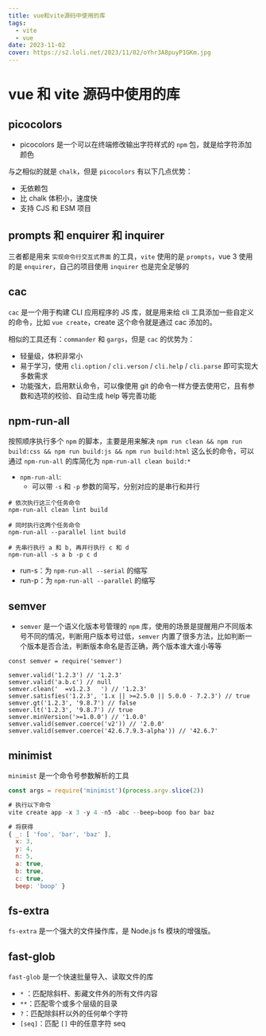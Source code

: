 ```yaml
---
title: vue和vite源码中使用的库
tags:
  - vite
  - vue
date: 2023-11-02
cover: https://s2.loli.net/2023/11/02/oYhr3A8puyP1GKm.jpg
---
```


# vue 和 vite 源码中使用的库

## picocolors

- picocolors 是一个可以在终端修改输出字符样式的 `npm` 包，就是给字符添加颜色

与之相似的就是 `chalk`，但是 `picocolors` 有以下几点优势：

- 无依赖包
- 比 chalk 体积小，速度快
- 支持 CJS 和 ESM 项目

## prompts 和 enquirer 和 inquirer

三者都是用来 `实现命令行交互式界面` 的工具，`vite` 使用的是 `prompts`，vue 3 使用的是 `enquirer`，自己的项目使用 `inquirer` 也是完全足够的

## cac

`cac` 是一个用于构建 CLI 应用程序的 JS 库，就是用来给 cli 工具添加一些自定义的命令，比如 `vue create`，create 这个命令就是通过 cac 添加的。

相似的工具还有：`commander` 和 `gargs`，但是 `cac` 的优势为：

- 轻量级，体积非常小
- 易于学习，使用 `cli.option` / `cli.verson` / `cli.help` / `cli.parse` 即可实现大多数需求
- 功能强大，启用默认命令，可以像使用 git 的命令一样方便去使用它，且有参数和选项的校验、自动生成 help 等完善功能

## npm-run-all

按照顺序执行多个 `npm` 的脚本，主要是用来解决 `npm run clean && npm run build:css && npm run build:js && npm run build:html` 这么长的命令，可以通过 `npm-run-all` 的库简化为 `npm-run-all clean build:*`

- `npm-run-all`:
  - 可以带 `-s` 和 `-p` 参数的简写，分别对应的是串行和并行

```shell
# 依次执行这三个任务命令
npm-run-all clean lint build

# 同时执行这两个任务命令
npm-run-all --parallel lint build

# 先串行执行 a 和 b, 再并行执行 c 和 d
npm-run-all -s a b -p c d
```

- run-s：为 `npm-run-all --serial` 的缩写
- run-p：为 `npm-run-all --parallel` 的缩写

## semver

- `semver` 是一个语义化版本号管理的 `npm` 库，使用的场景是提醒用户不同版本号不同的情况，判断用户版本号过低，`semver` 内置了很多方法，比如判断一个版本是否合法，判断版本命名是否正确，两个版本谁大谁小等等

```shell
const semver = require('semver')

semver.valid('1.2.3') // '1.2.3'
semver.valid('a.b.c') // null
semver.clean('  =v1.2.3   ') // '1.2.3'
semver.satisfies('1.2.3', '1.x || >=2.5.0 || 5.0.0 - 7.2.3') // true
semver.gt('1.2.3', '9.8.7') // false
semver.lt('1.2.3', '9.8.7') // true
semver.minVersion('>=1.0.0') // '1.0.0'
semver.valid(semver.coerce('v2')) // '2.0.0'
semver.valid(semver.coerce('42.6.7.9.3-alpha')) // '42.6.7'
```

## minimist

`minimist` 是一个命令号参数解析的工具

```js
const args = require('minimist')(process.argv.slice(2))
```

```js
# 执行以下命令
vite create app -x 3 -y 4 -n5 -abc --beep=boop foo bar baz

# 将获得
{ _: [ 'foo', 'bar', 'baz' ],
  x: 3,
  y: 4,
  n: 5,
  a: true,
  b: true,
  c: true,
  beep: 'boop' }
```

## fs-extra

`fs-extra` 是一个强大的文件操作库，是 Node.js fs 模块的增强版。

## fast-glob

`fast-glob` 是一个快速批量导入、读取文件的库

- `*` ：匹配除斜杆、影藏文件外的所有文件内容
- `**`：匹配零个或多个层级的目录
- `?`：匹配除斜杆以外的任何单个字符
- `[seq]`：匹配 `[]` 中的任意字符 seq
